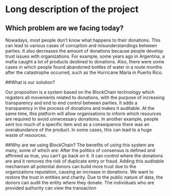 # Long description of the project
## Which problem are we facing today?

Nowadays, most people don’t know what happens to their donations. This can lead to various cases of corruption and misunderstandings between parties. It also decreases the amount of donations because people develop trust issues with organizations. For example, some years ago in Argentina, a mafia caught a lot of products destined to donations. Also, there were some cases in which people found abandoned bottles of water in a route months after the catastrophe occurred, such as the Hurricane María in Puerto Rico.

 
##What is our solution?

Our proposition is a system based on the BlockChain technology which registers all movements related to donations, with the purpose of increasing transparency and end to end control between parties. It adds a transparency in the process of donations and makes it auditable.
At the same time, this platform will allow organisations to inform which resources are required to avoid unnecessary donations. In another example, people sent too much of a specific item and as a consequence there was an overabundance of the product. In some cases, this can lead to a huge waste of resources.

##Why are we using BlockChain?
The benefits of using this system are many, some of which are:
After the politics of consensus is defined and affirmed as true, you can’t go back on it. It can control where the donations are and it removes the risk of duplicate entry or fraud.
Adding this auditable mechanism all potential donors can build more trust due to the organizations reputation, causing an increase in donations. We want to restore the trust in entities and charity.
Due to the public nature of data, the donors can audit the entity where they donate. The individuals who are provided authority can view the transaction

